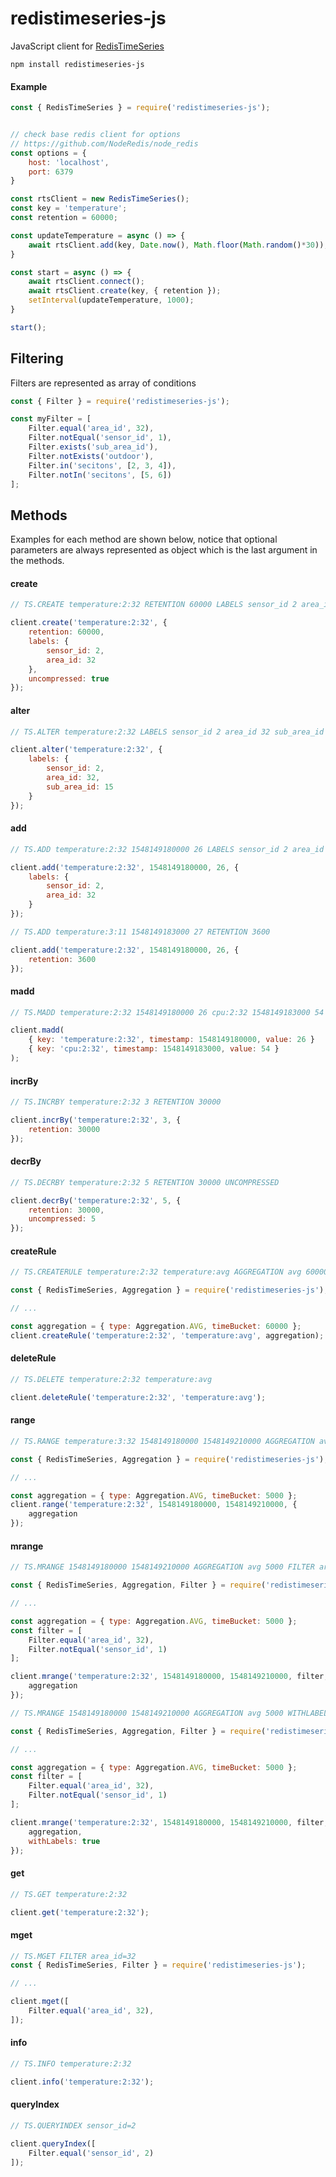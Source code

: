 # redistimeseries-js

JavaScript client for [RedisTimeSeries](https://github.com/RedisLabsModules/redis-timeseries)

```
npm install redistimeseries-js
```


#### Example

```javascript
const { RedisTimeSeries } = require('redistimeseries-js');


// check base redis client for options
// https://github.com/NodeRedis/node_redis
const options = {
	host: 'localhost',
	port: 6379
}

const rtsClient = new RedisTimeSeries();
const key = 'temperature';
const retention = 60000;

const updateTemperature = async () => {
	await rtsClient.add(key, Date.now(), Math.floor(Math.random()*30));
}

const start = async () => {
	await rtsClient.connect();
	await rtsClient.create(key, { retention });
	setInterval(updateTemperature, 1000);
}

start();

```


## Filtering

Filters are represented as array of conditions

```javascript
const { Filter } = require('redistimeseries-js');

const myFilter = [
	Filter.equal('area_id', 32),
	Filter.notEqual('sensor_id', 1),
	Filter.exists('sub_area_id'),
	Filter.notExists('outdoor'),
	Filter.in('secitons', [2, 3, 4]),
	Filter.notIn('secitons', [5, 6])
];

```

## Methods

Examples for each method are shown below, notice that optional parameters are always represented as object which is the last argument in the methods.

#### create
```javascript
// TS.CREATE temperature:2:32 RETENTION 60000 LABELS sensor_id 2 area_id 32 UNCOMPRESSED

client.create('temperature:2:32', {
	retention: 60000,
	labels: {
		sensor_id: 2,
		area_id: 32
	},
	uncompressed: true
});
```

#### alter
```javascript
// TS.ALTER temperature:2:32 LABELS sensor_id 2 area_id 32 sub_area_id 15

client.alter('temperature:2:32', {
	labels: {
		sensor_id: 2,
		area_id: 32,
		sub_area_id: 15
	}
});
```

#### add
```javascript
// TS.ADD temperature:2:32 1548149180000 26 LABELS sensor_id 2 area_id 32

client.add('temperature:2:32', 1548149180000, 26, {
	labels: {
		sensor_id: 2,
		area_id: 32
	}
});
```
```javascript
// TS.ADD temperature:3:11 1548149183000 27 RETENTION 3600

client.add('temperature:2:32', 1548149180000, 26, {
	retention: 3600
});
```

#### madd
```javascript
// TS.MADD temperature:2:32 1548149180000 26 cpu:2:32 1548149183000 54

client.madd(
	{ key: 'temperature:2:32', timestamp: 1548149180000, value: 26 }
	{ key: 'cpu:2:32', timestamp: 1548149183000, value: 54 }
);
```

#### incrBy
```javascript
// TS.INCRBY temperature:2:32 3 RETENTION 30000

client.incrBy('temperature:2:32', 3, {
	retention: 30000
});
```

#### decrBy
```javascript
// TS.DECRBY temperature:2:32 5 RETENTION 30000 UNCOMPRESSED

client.decrBy('temperature:2:32', 5, {
	retention: 30000,
	uncompressed: 5
});
```

#### createRule
```javascript
// TS.CREATERULE temperature:2:32 temperature:avg AGGREGATION avg 60000

const { RedisTimeSeries, Aggregation } = require('redistimeseries-js');

// ...

const aggregation = { type: Aggregation.AVG, timeBucket: 60000 };
client.createRule('temperature:2:32', 'temperature:avg', aggregation);
```

#### deleteRule
```javascript
// TS.DELETE temperature:2:32 temperature:avg

client.deleteRule('temperature:2:32', 'temperature:avg');
```

#### range
```javascript
// TS.RANGE temperature:3:32 1548149180000 1548149210000 AGGREGATION avg 5000

const { RedisTimeSeries, Aggregation } = require('redistimeseries-js');

// ...

const aggregation = { type: Aggregation.AVG, timeBucket: 5000 };
client.range('temperature:2:32', 1548149180000, 1548149210000, {
	aggregation
});
```

#### mrange
```javascript
// TS.MRANGE 1548149180000 1548149210000 AGGREGATION avg 5000 FILTER area_id=32 sensor_id!=1

const { RedisTimeSeries, Aggregation, Filter } = require('redistimeseries-js');

// ...

const aggregation = { type: Aggregation.AVG, timeBucket: 5000 };
const filter = [
	Filter.equal('area_id', 32),
	Filter.notEqual('sensor_id', 1)
];

client.mrange('temperature:2:32', 1548149180000, 1548149210000, filter, {
	aggregation
});
```

```javascript
// TS.MRANGE 1548149180000 1548149210000 AGGREGATION avg 5000 WITHLABELS FILTER area_id=32 sensor_id!=1

const { RedisTimeSeries, Aggregation, Filter } = require('redistimeseries-js');

// ...

const aggregation = { type: Aggregation.AVG, timeBucket: 5000 };
const filter = [
	Filter.equal('area_id', 32),
	Filter.notEqual('sensor_id', 1)
];

client.mrange('temperature:2:32', 1548149180000, 1548149210000, filter, {
	aggregation,
	withLabels: true
});
```


#### get
```javascript
// TS.GET temperature:2:32

client.get('temperature:2:32');
```

#### mget
```javascript
// TS.MGET FILTER area_id=32
const { RedisTimeSeries, Filter } = require('redistimeseries-js');

// ...

client.mget([
	Filter.equal('area_id', 32),
]);
```

#### info
```javascript
// TS.INFO temperature:2:32

client.info('temperature:2:32');
```

#### queryIndex
```javascript
// TS.QUERYINDEX sensor_id=2

client.queryIndex([
	Filter.equal('sensor_id', 2)
]);
```
